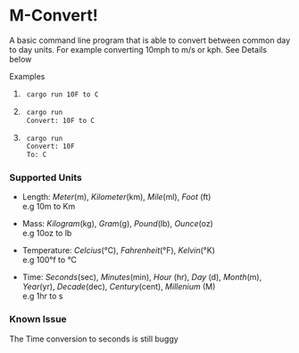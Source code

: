 M-Convert!
=========

A basic command line program that is able to convert between common day to day units. For example converting 10mph to m/s or kph. See Details below

Examples
1. ```sh
    cargo run 10F to C
    ```
2. ```sh
    cargo run
    Convert: 10F to C
    ```
3. ```sh
    cargo run
    Convert: 10F
    To: C
    ```

### Supported Units
- Length: *Meter*(m), *Kilometer*(km), *Mile*(ml), *Foot* (ft)<br />
e.g 10m to Km

- Mass: *Kilogram*(kg), *Gram*(g), *Pound*(lb), *Ounce*(oz) <br />
e.g 10oz to lb 

- Temperature: *Celcius*(°C), *Fahrenheit*(°F), *Kelvin*(°K)<br />
e.g 100°f to °C 

- Time: *Seconds*(sec), *Minutes*(min), *Hour* (hr), *Day* (d), *Month*(m), *Year*(yr), *Decade*(dec), *Century*(cent), *Millenium* (M)<br />
e.g 1hr to s


### Known Issue
The Time conversion to seconds is still buggy